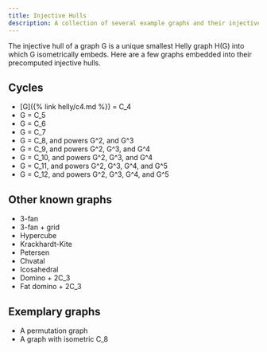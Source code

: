 ```yaml
---
title: Injective Hulls
description: A collection of several example graphs and their injective hulls
---
```


The injective hull of a graph G is a unique smallest Helly graph H(G) into which G isometrically embeds. Here are a few graphs embedded into their precomputed injective hulls.


## Cycles
* [G]({% link helly/c4.md %}) = C_4
* G = C_5
* G = C_6
* G = C_7
* G = C_8, and powers G^2, and G^3
* G = C_9, and powers G^2, G^3, and G^4
* G = C_10, and powers G^2, G^3, and G^4
* G = C_11, and powers G^2, G^3, G^4, and G^5
* G = C_12, and powers G^2, G^3, G^4, and G^5

## Other known graphs
* 3-fan
* 3-fan + grid
* Hypercube
* Krackhardt-Kite
* Petersen
* Chvatal
* Icosahedral
* Domino + 2C_3
* Fat domino + 2C_3

## Exemplary graphs
* A permutation graph
* A graph with isometric C_8
